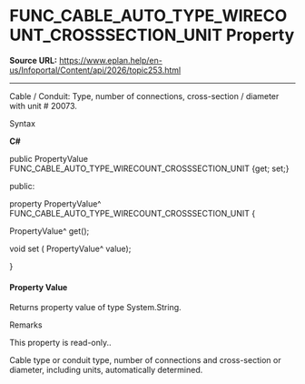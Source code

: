 # FUNC_CABLE_AUTO_TYPE_WIRECOUNT_CROSSSECTION_UNIT Property

**Source URL:** https://www.eplan.help/en-us/Infoportal/Content/api/2026/topic253.html

---

Cable / Conduit: Type, number of connections, cross-section / diameter with unit # 20073.

Syntax

**C#**



public PropertyValue FUNC_CABLE_AUTO_TYPE_WIRECOUNT_CROSSSECTION_UNIT {get; set;}

public:

property PropertyValue^ FUNC_CABLE_AUTO_TYPE_WIRECOUNT_CROSSSECTION_UNIT {

   PropertyValue^ get();

   void set (    PropertyValue^ value);

}


#### Property Value

Returns property value of type System.String.

Remarks

This property is read-only..

Cable type or conduit type, number of connections and cross-section or diameter, including units, automatically determined.
